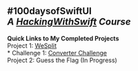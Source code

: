#100daysofSwiftUI<br/>
*A [HackingWithSwift](https://www.hackingwithswift.com/100/swiftui/) Course*
---

**Quick Links to My Completed Projects** <br/>
Project 1: [WeSplit](https://github.com/nedramevoli/wesplit-project)
<br/> * Challenge 1: [Converter Challenge](https://github.com/nedramevoli/100daysofSwiftUI/ConverterChallenge)
<br/>Project 2: Guess the Flag (In Progress)
